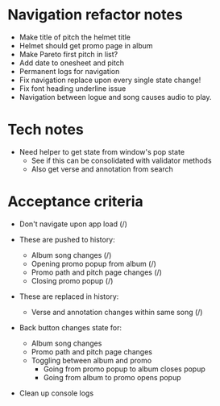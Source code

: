 # Navigation refactor notes
* Make title of pitch the helmet title
* Helmet should get promo page in album
* Make Pareto first pitch in list?
* Add date to onesheet and pitch
* Permanent logs for navigation
* Fix navigation replace upon every single state change!
* Fix font heading underline issue
* Navigation between logue and song causes audio to play.

# Tech notes
* Need helper to get state from window's pop state
    * See if this can be consolidated with validator methods
    * Also get verse and annotation from search

# Acceptance criteria
* Don't navigate upon app load (/)

* These are pushed to history:
    * Album song changes (/)
    * Opening promo popup from album (/)
    * Promo path and pitch page changes (/)
    * Closing promo popup (/)
* These are replaced in history:
    * Verse and annotation changes within same song (/)

* Back button changes state for:
    * Album song changes
    * Promo path and pitch page changes
    * Toggling between album and promo
        * Going from promo popup to album closes popup
        * Going from album to promo opens popup

* Clean up console logs